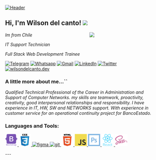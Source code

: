 [![Header](https://github.com/adamalston/adamalston/raw/master/profile.gif)](https://www.adamalston.com/)

<h2> Hi, I'm Wilson del canto! <img src="https://media.giphy.com/media/mGcNjsfWAjY5AEZNw6/giphy.gif" width="50"></h2>
<img align='right' src="https://media.giphy.com/media/ieyl9zmCjO4b4t6qoY/giphy.gif" width="230">
<p><em>Im from Chile</em></p>
<p><em>IT Support Technician</em></p>
<p><em>Full Stack Web Development Trainee</em></p>

[![Telegram](https://img.shields.io/badge/-TELEGRAM-2CA5E0?style=for-the-badge&logo=telegram&logoColor=white)](https://t.me/devisego)
[![Whatsapp](https://img.shields.io/badge/-Whatsapp-99999?style=for-the-badge&logo=whatsapp&logoColor=white)](https://wa.me/56954205188)
[![Gmail](https://img.shields.io/badge/-GMAIL-D14836?style=for-the-badge&logo=gmail&logoColor=white)](mailto:wilsondelcanto.reedes@gmail.com)
[![LinkedIn](https://img.shields.io/badge/-LINKEDIN-0077B5?style=for-the-badge&logo=linkedin&logoColor=white)](https://www.linkedin.com/in/wilsondelcanto/)
[![Twitter](https://img.shields.io/badge/-Twitter-00acee?style=for-the-badge&logo=twitter&logoColor=white)](https://twitter.com/wilsondelcanto)
[![wilsondelcanto.dev](https://img.shields.io/badge/-WILSONDELCANTO.DEV-000000?style=for-the-badge&logo=css&logoColor=white)](https://www.wilsondelcanto.dev/)

### A little more about me...``

<p><em>Qualified Technical Professional of the Career in Administration and Support of Computer Networks.
my skills are teamwork, proactivity, creativity, good interpersonal relationships and responsibility.
I have experience in IT, HW, SW and NETWORKS support.
With experience in customer service for an operational continuity project for BancoEstado.</em></p>

<h3 align="left">Languages and Tools:</h3>
<p align="left"> <a href="https://getbootstrap.com" target="_blank" rel="noreferrer"> <img src="https://raw.githubusercontent.com/devicons/devicon/master/icons/bootstrap/bootstrap-plain-wordmark.svg" alt="bootstrap" width="40" height="40"/> </a> <a href="https://www.w3schools.com/css/" target="_blank" rel="noreferrer"> <img src="https://raw.githubusercontent.com/devicons/devicon/master/icons/css3/css3-original-wordmark.svg" alt="css3" width="40" height="40"/> </a> <a href="https://www.figma.com/" target="_blank" rel="noreferrer"> <img src="https://www.vectorlogo.zone/logos/figma/figma-icon.svg" alt="figma" width="40" height="40"/> </a> <a href="https://git-scm.com/" target="_blank" rel="noreferrer"> <img src="https://www.vectorlogo.zone/logos/git-scm/git-scm-icon.svg" alt="git" width="40" height="40"/> </a> <a href="https://www.w3.org/html/" target="_blank" rel="noreferrer"> <img src="https://raw.githubusercontent.com/devicons/devicon/master/icons/html5/html5-original-wordmark.svg" alt="html5" width="40" height="40"/> </a> <a href="https://developer.mozilla.org/en-US/docs/Web/JavaScript" target="_blank" rel="noreferrer"> <img src="https://raw.githubusercontent.com/devicons/devicon/master/icons/javascript/javascript-original.svg" alt="javascript" width="40" height="40"/> </a> <a href="https://www.photoshop.com/en" target="_blank" rel="noreferrer"> <img src="https://raw.githubusercontent.com/devicons/devicon/master/icons/photoshop/photoshop-line.svg" alt="photoshop" width="40" height="40"/> </a> <a href="https://reactjs.org/" target="_blank" rel="noreferrer"> <img src="https://raw.githubusercontent.com/devicons/devicon/master/icons/react/react-original-wordmark.svg" alt="react" width="40" height="40"/> </a> <a href="https://sass-lang.com" target="_blank" rel="noreferrer"> <img src="https://raw.githubusercontent.com/devicons/devicon/master/icons/sass/sass-original.svg" alt="sass" width="40" height="40"/> </a> </p>
---

